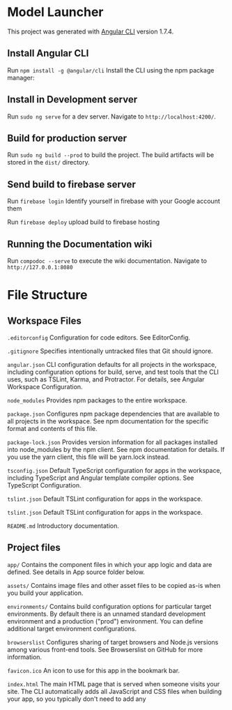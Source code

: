 # Model Launcher

This project was generated with [Angular CLI](https://github.com/angular/angular-cli) version 1.7.4.

## Install Angular CLI

Run `npm install -g @angular/cli` Install the CLI using the npm package manager:

## Install in Development server

Run `sudo ng serve` for a dev server. Navigate to `http://localhost:4200/`.

## Build for production server

Run `sudo ng build --prod` to build the project. The build artifacts will be stored in the `dist/` directory.

## Send build to firebase server

Run `firebase login` Identify yourself in firebase with your Google account them

Run `firebase deploy` upload build to firebase hosting

## Running the Documentation wiki

Run `compodoc --serve` to execute the wiki documentation. Navigate to `http://127.0.0.1:8080`

# File Structure

## Workspace Files

`.editorconfig`	Configuration for code editors. See EditorConfig.

`.gitignore`	Specifies intentionally untracked files that Git should ignore.

`angular.json`	CLI configuration defaults for all projects in the workspace, including configuration options for build, serve, and test tools that the CLI uses, such as TSLint, Karma, and Protractor. For details, see Angular Workspace Configuration.

`node_modules`	Provides npm packages to the entire workspace.

`package.json`	Configures npm package dependencies that are available to all projects in the workspace. See npm documentation for the specific format and contents of this file.

`package-lock.json`	Provides version information for all packages installed into node_modules by the npm client. See npm documentation for details. If you use the yarn client, this file will be yarn.lock instead.

`tsconfig.json`	Default TypeScript configuration for apps in the workspace, including TypeScript and Angular template compiler options. See TypeScript Configuration.

`tslint.json`	Default TSLint configuration for apps in the workspace.

`tslint.json`	Default TSLint configuration for apps in the workspace.

`README.md`	Introductory documentation.


## Project files

`app/`	Contains the component files in which your app logic and data are defined. See details in App source folder below.

`assets/`	Contains image files and other asset files to be copied as-is when you build your application.

`environments/`	Contains build configuration options for particular target environments. By default there is an unnamed standard development environment and a production ("prod") environment. You can define additional target environment configurations.

`browserslist`	Configures sharing of target browsers and Node.js versions among various front-end tools. See Browserslist on GitHub for more information.

`favicon.ico`	An icon to use for this app in the bookmark bar.

`index.html`	The main HTML page that is served when someone visits your site. The CLI automatically adds all JavaScript and CSS files when building your app, so you typically don't need to add any <script> or<link> tags here manually.

`main.ts`	The main entry point for your app. Compiles the application with the JIT compiler and bootstraps the application's root module (AppModule) to run in the browser. You can also use the AOT compiler without changing any code by appending the --aot flag to the CLI build and serve commands.

`polyfills.ts`	Provides polyfill scripts for browser support.

`styles.sass`	Lists CSS files that supply styles for a project. The extension reflects the style preprocessor you have configured for the project.

`test.ts`	The main entry point for your unit tests, with some Angular-specific configuration. You don't typically need to edit this file.

`tsconfig.app.json`	Inherits from the workspace-wide tsconfig.json file.

`tsconfig.spec.json`	Inherits from the workspace-wide tsconfig.json file.

`tslint.json`	Inherits from the workspace-wide tslint.json file.


